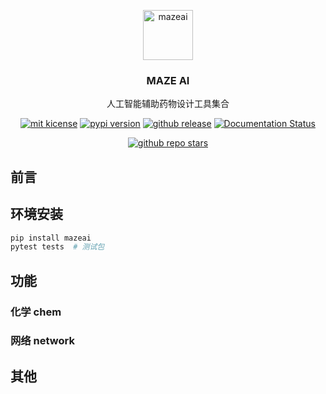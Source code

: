 <p align="center">
<img src="http://img.zhaisilong.com/202404192307581.png" alt="mazeai" width=80>
<h3 align="center">MAZE AI</h3>
<p align="center">
人工智能辅助药物设计工具集合
</p>
</p>

<p align="center">
<a href="https://github.com/zhaisilong/mazeai/"><img src="https://img.shields.io/github/license/zhaisilong/mazeai" alt="mit kicense"/></a>
<a href="https://pypi.org/project/mazeai/"><img src="https://img.shields.io/pypi/v/mazeai" alt="pypi version"/></a>
<a href="https://github.com/zhaisilong/mazeai/"><img src="https://img.shields.io/github/v/release/zhaisilong/mazeai" alt="github release"/></a>
<a href='https://mazeai.readthedocs.io/zh-cn/latest/?badge=latest'><img src='https://readthedocs.org/projects/mazeai/badge/?version=latest' alt='Documentation Status'/>
</a>
</p>

<p align="center">
<a href="https://github.com/zhaisilong/mazeai/"><img src="https://img.shields.io/github/stars/zhaisilong/mazeai" alt="github repo stars"/></a>
</p>

## 前言

## 环境安装

```bash
pip install mazeai
pytest tests  # 测试包
```

## 功能

### 化学 chem

### 网络 network

## 其他
